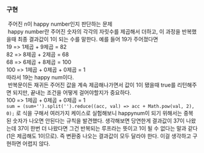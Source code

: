 ### 구현
​
주어진 n이 happy number인지 판단하는 문제 <br/>
​
happy number란 주어진 숫자의 각각의 자릿수를 제곱해서 더하고, 이 과정을 반복했을때 최종 결과값이 1이 되는 수를 말한다. 예를 들어 19가 주어졌다면 <br/>
19 => 1제곱 + 9제곱 = 82 <br/>
82 => 8제곱 + 2제곱 = 68 <br/>
68 => 6제곱 + 8제곱 = 100 <br/>
100 => 1제곱 + 0제곱 + 0제곱 = 1 <br/>
따라서 19는 happy num이다. <br/>
​
반복문이든 재귀든 주어진 값을 계속 제곱해나가면서 값이 1이 됐을때 true를 리턴해주면 되지만, 끝내는 조건을 어떻게 걸어야할지가 중요하다. <br/>
100 => 1제곱 + 0제곱 + 0제곱 = 1 <br/>
```sum = (sum+'').split('').reduce((acc, val) => acc + Math.pow(val, 2), 0);``` 로 식을 구해서 여러가지 케이스로 실험해보니 happynum이 되기 위해서는 중복된 숫자가 나오면 안된다는 규칙을 발견했다. 생각해보면 당연한게 결과값이 37이 나왔는데 37이 한번 더 나왔다면 그건 반복되는 루프라는 뜻이고 1이 될 수 없다는 말과 같다(1은 제곱해도 1이므로). 즉 변환중 나오는 결과값이 모두 달라야 한다. 이걸 생각하고 구현하면 어렵지 않다.